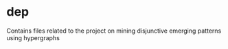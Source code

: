 dep
===

Contains files related to the project on mining disjunctive emerging patterns using hypergraphs
